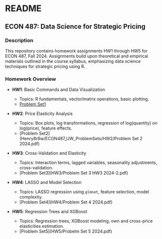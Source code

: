 # README

## ECON 487: Data Science for Strategic Pricing

### Description
This repository contains homework assignments HW1 through HW5 for ECON 487, Fall 2024. Assignments build upon theoretical and empirical materials outlined in the course syllabus, emphasizing data science techniques for strategic pricing using R.

### Homework Overview

- **HW1**: Basic Commands and Data Visualization
  - Topics: R fundamentals, vector/matrix operations, basic plotting.
  - [Problem Set1](path/to/487_HW1.pdf)

- **HW2**: Price Elasticity Analysis
  - Topics: Box plots, log transformations, regression of log(quantity) on log(price), feature effects.
  - [Problem Set2](Henry8r8w/ECON487_UW_ProblemSets/HW2/Problem Set 2 2024.pdf)

- **HW3**: Cross-Validation and Elasticity
  - Topics: Interaction terms, lagged variables, seasonality adjustments, cross-validation.
  - [Problem Set3](HW3/Problem Set 3 HW3 2024-2.pdf)

- **HW4**: LASSO and Model Selection
  - Topics: LASSO regression using `glmnet`, feature selection, model complexity.
  - [Problem Set4](HW4/Problem Set 4 2024.pdf)

- **HW5**: Regression Trees and XGBoost
  - Topics: Regression trees, XGBoost modeling, own and cross-price elasticities estimation.
  - [Problem Set5](HW5/Probelm Set 5 2024.pdf)
